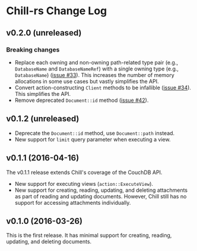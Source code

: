 # Chill-rs Change Log

## v0.2.0 (unreleased)

### Breaking changes

* Replace each owning and non-owning path-related type pair (e.g.,
  `DatabaseName` and `DatabaseNameRef`) with a single owning type (e.g.,
  `DatabaseName`) ([issue #33](issue_33)). This increases the number of
  memory allocations in some use cases but vastly simplifies the API.
* Convert action-constructing `Client` methods to be infallible ([issue
  #34](issue_34)). This simplifies the API.
* Remove deprecated `Document::id` method ([issue #42](issue_42)).

## v0.1.2 (unreleased)

* Deprecate the `Document::id` method, use `Document::path` instead.
* New support for `limit` query parameter when executing a view.

## v0.1.1 (2016-04-16)

The v0.1.1 release extends Chill's coverage of the CouchDB API.

* New support for executing views (`action::ExecuteView`).
* New support for creating, reading, updating, and deleting attachments
  as part of reading and updating documents. However, Chill still has no
  support for accessing attachments individually.

## v0.1.0 (2016-03-26)

This is the first release. It has minimal support for creating, reading,
updating, and deleting documents.

[issue_33]: https://github.com/chill-rs/chill/issues/33
[issue_34]: https://github.com/chill-rs/chill/issues/34
[issue_42]: https://github.com/chill-rs/chill/issues/42
